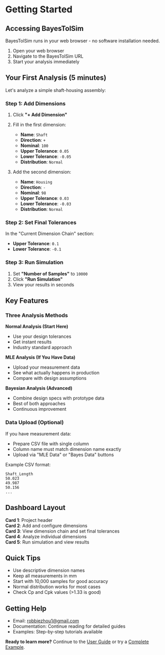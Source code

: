 # Getting Started

## Accessing BayesTolSim

BayesTolSim runs in your web browser - no software installation needed.

1. Open your web browser
2. Navigate to the BayesTolSim URL
3. Start your analysis immediately

## Your First Analysis (5 minutes)

Let's analyze a simple shaft-housing assembly:

### Step 1: Add Dimensions
1. Click **"+ Add Dimension"** 
2. Fill in the first dimension:
   - **Name**: `Shaft`
   - **Direction**: `+` 
   - **Nominal**: `100`
   - **Upper Tolerance**: `0.05`
   - **Lower Tolerance**: `-0.05`
   - **Distribution**: `Normal`

3. Add the second dimension:
   - **Name**: `Housing`
   - **Direction**: `-`
   - **Nominal**: `98`
   - **Upper Tolerance**: `0.03`
   - **Lower Tolerance**: `-0.03`
   - **Distribution**: `Normal`

### Step 2: Set Final Tolerances
In the "Current Dimension Chain" section:
- **Upper Tolerance**: `0.1`
- **Lower Tolerance**: `-0.1`

### Step 3: Run Simulation
1. Set **"Number of Samples"** to `10000`
2. Click **"Run Simulation"**
3. View your results in seconds

## Key Features

### Three Analysis Methods

**Normal Analysis (Start Here)**
- Use your design tolerances
- Get instant results
- Industry standard approach

**MLE Analysis (If You Have Data)**
- Upload your measurement data
- See what actually happens in production
- Compare with design assumptions

**Bayesian Analysis (Advanced)**
- Combine design specs with prototype data
- Best of both approaches
- Continuous improvement

### Data Upload (Optional)
If you have measurement data:
- Prepare CSV file with single column
- Column name must match dimension name exactly
- Upload via "MLE Data" or "Bayes Data" buttons

Example CSV format:
```
Shaft_Length
50.023
49.987
50.156
...
```

## Dashboard Layout

**Card 1**: Project header  
**Card 2**: Add and configure dimensions  
**Card 3**: View dimension chain and set final tolerances  
**Card 4**: Analyze individual dimensions  
**Card 5**: Run simulation and view results  

## Quick Tips

- Use descriptive dimension names
- Keep all measurements in mm
- Start with 10,000 samples for good accuracy
- Normal distribution works for most cases
- Check Cp and Cpk values (>1.33 is good)

## Getting Help

- Email: robbiezhou1@gmail.com
- Documentation: Continue reading for detailed guides
- Examples: Step-by-step tutorials available

**Ready to learn more?** Continue to the [User Guide](user-guide/dashboard-overview.md) or try a [Complete Example](examples/basic-example.md).